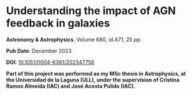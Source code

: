# Understanding the impact of AGN feedback in galaxies
**Astronomy & Astrophysics**, Volume 680, id.A71, 25 pp.

**Pub Date**: December 2023 

**DOI**: [10.1051/0004-6361/202347756](https://www.aanda.org/articles/aa/full_html/2023/12/aa47756-23/aa47756-23.html) 

**Part of this project was performed as my MSc thesis in Astrophysics, at the Universidad de la Laguna (ULL), under the supervision of Cristina Ramos Almeida (IAC) and José Acosta Pulido (IAC).**
